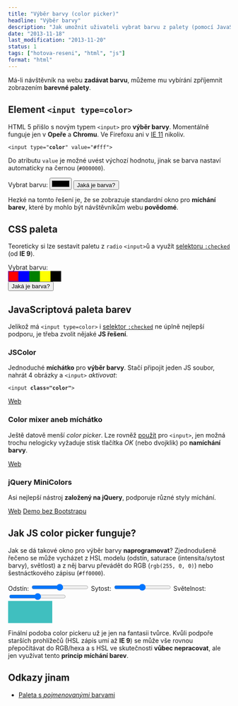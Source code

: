 ```yaml
---
title: "Výběr barvy (color picker)"
headline: "Výběr barvy"
description: "Jak umožnit uživateli vybrat barvu z palety (pomocí JavaScriptu i bez JS)."
date: "2013-11-18"
last_modification: "2013-11-20"
status: 1
tags: ["hotova-reseni", "html", "js"]
format: "html"
---
```


<p>Má-li návštěvník na webu <b>zadávat barvu</b>, můžeme mu vybírání zpříjemnit zobrazením <b>barevné palety</b>.</p>

<h2 id="input-color">Element <code>&lt;input type=color></code></h2>
<p>HTML 5 přišlo s novým typem <code>&lt;input></code> pro <b>výběr barvy</b>. Momentálně funguje jen v <b>Opeře</b> a <b>Chromu</b>. Ve Firefoxu ani v <a href="/ie11">IE 11</a> nikoliv.</p>
<pre><code>&lt;input type="<b>color</b>" value="#fff"></code></pre>
<p>Do atributu <code>value</code> je možné uvést výchozí hodnotu, jinak se barva nastaví automaticky na černou (<code>#000000</code>).</p>

<div class="live">
  <label>Vybrat barvu: 
    <input type="color" onchange="this.parentNode.parentNode.style.background = this.value"> 
  </label>
  <button onclick="alert(this.parentNode.getElementsByTagName('input')[0].value)">Jaká je barva?</button>
</div>

<p>Hezké na tomto řešení je, že se zobrazuje standardní okno pro <b>míchání barev</b>, které by mohlo být návštěvníkům webu <b>povědomé</b>.</p>

<h2 id="css-paleta">CSS paleta</h2>
<p>Teoreticky si lze sestavit paletu z <code>radio</code> <code>&lt;input></code>ů a využít <a href="/stylovani-checked">selektoru <code>:checked</code></a> (od <b>IE 9</b>).</p>

<div class="live">
  <style>
    .paleta label {float: left; width: 20px; height: 20px; border: 2px solid transparent}
    .paleta [for=cervena] {background: red}
    .paleta [for=modra] {background: blue}
    .paleta [for=zelena] {background: green}
    .paleta [for=zluta] {background: yellow}
    .paleta [for=cerna] {background: black}    
    .paleta :checked+label {border-color: purple;}
    .paleta input {display: none}
  </style>
  <div class="paleta">
    <p>
      Vybrat barvu:<br>
      <input name="barva" value="red" type="radio" id="cervena" checked><label for="cervena"></label>
      <input name="barva" value="blue" type="radio" id="modra"><label for="modra"></label>
      <input name="barva" value="green" type="radio" id="zelena"><label for="zelena"></label>
      <input name="barva" value="yellow" type="radio" id="zluta"><label for="zluta"></label>
      <input name="barva" value="black" type="radio" id="cerna"><label for="cerna"></label>    
      <br clear="all"><button onclick="alert(this.parentNode.querySelector(':checked').value)">Jaká je barva?</button>
    </p>
  </div>
</div>


<h2 id="js-paleta">JavaScriptová paleta barev</h2>
<p>Jelikož má <code>&lt;input type=color></code> i <a href="/css-selektory#checked">selektor <code>:checked</code></a> ne úplně nejlepší podporu, je třeba zvolit nějaké <b>JS řešení</b>.</p>

<h3 id="jscolor">JSColor</h3>
<p>Jednoduché <b>míchátko</b> pro <b>výběr barvy</b>. Stačí připojit jeden JS soubor, nahrát 4 obrázky a <code>&lt;input></code> <i>aktivovat</i>:</p>
<pre><code>&lt;input <b>class="color"</b>></code></pre>

<p><a href="http://jscolor.com/" class="button">Web</a></p>

<h3 id="color-mixer">Color mixer aneb míchátko</h3>
<p>Ještě datově menší <i>color picker</i>. Lze rovněž <a href="http://www.dgx.cz/tools/colormixer/stripe.php">použít</a> pro <code>&lt;input></code>, jen možná trochu nelogicky vyžaduje stisk tlačítka <i>OK</i> (nebo dvojklik) po <b>namíchání barvy</b>.</p>
<p><a href="http://phpfashion.com/color-mixer-aneb-michatko" class="button">Web</a></p>

<h3 id="jquery-minicolors">jQuery MiniColors</h3>
<p>Asi nejlepší nástroj <b>založený na jQuery</b>, podporuje různé styly míchání.</p>

<p><a href="http://labs.abeautifulsite.net/jquery-minicolors/" class="button">Web</a> <a href="http://labs.abeautifulsite.net/jquery-minicolors/without-bootstrap.html" class="button">Demo bez Bootstrapu</a></p>

<h2 id="jak-funguje">Jak JS color picker funguje?</h2>
<p>Jak se dá takové okno pro výběr barvy <b>naprogramovat</b>? Zjednodušeně řečeno se může vycházet z HSL modelu (odstín, saturace (intensita/sytost barvy), světlost) a z něj barvu převádět do RGB (<code>rgb(255, 0, 0)</code>) nebo šestnáctkového zápisu (<code>#ff0000</code>).</p>

<div class="live">
  <style>
    .barva {width: 100px; height: 50px; background: hsl(180, 50%, 50%)}
  </style>
  <script>
    function prebarvit() {
      var h = document.getElementById("h").value;
      var s = document.getElementById("s").value;
      var l = document.getElementById("l").value;
      document.getElementById("barva").style.background = "hsl(" + h + ", " + s + "%, " + l + "%)";
    }
  </script>
  <label>Odstín: <input type="range" id="h" onchange="prebarvit()" value=180 min=0 max=360></label>
  <label>Sytost: <input type="range" id="s" onchange="prebarvit()" value=50 min=0 max=100></label>
  <label>Světelnost: <input type="range" id="l" onchange="prebarvit()" value=50 min=0 max=100></label>
  <div class="barva" id="barva"></div>
</div>

<p>Finální podoba color pickeru už je jen na fantasii tvůrce. Kvůli podpoře starších prohlížečů (HSL zápis umí až <b>IE 9</b>) se může vše rovnou přepočítávat do RGB/hexa a s HSL ve skutečnosti <b>vůbec nepracovat</b>, ale jen využívat tento <b>princip míchání barev</b>.</p>

<h2 id="odkazy">Odkazy jinam</h2>
<ul>
  <li><a href="http://clrs.cc/">Paleta s <i>pojmenovanými</i> barvami</a></li>
</ul>
